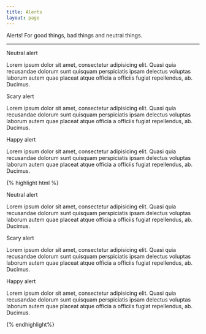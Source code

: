```yaml
---
title: Alerts
layout: page
---
```


<p class="t-l">Alerts! For good things, bad things and neutral things.</p>

<hr />

<div class="Alert">
	<p class="Alert__heading">Neutral alert</p>
	<p>Lorem ipsum dolor sit amet, consectetur adipisicing elit. Quasi quia recusandae dolorum sunt quisquam perspiciatis ipsam delectus voluptas laborum autem quae placeat atque officia a officiis fugiat repellendus, ab. Ducimus.</p>
</div>
<div class="Alert Alert--error">
	<p class="Alert__heading">Scary alert</p>
	<p>Lorem ipsum dolor sit amet, consectetur adipisicing elit. Quasi quia recusandae dolorum sunt quisquam perspiciatis ipsam delectus voluptas laborum autem quae placeat atque officia a officiis fugiat repellendus, ab. Ducimus.</p>
</div>
<div class="Alert Alert--success">
	<p class="Alert__heading">Happy alert</p>
	<p>Lorem ipsum dolor sit amet, consectetur adipisicing elit. Quasi quia recusandae dolorum sunt quisquam perspiciatis ipsam delectus voluptas laborum autem quae placeat atque officia a officiis fugiat repellendus, ab. Ducimus.</p>
</div>

{% highlight html %}
<div class="Alert">
	<p class="Alert__heading">Neutral alert</p>
	<p>Lorem ipsum dolor sit amet, consectetur adipisicing elit. Quasi quia recusandae dolorum sunt quisquam perspiciatis ipsam delectus voluptas laborum autem quae placeat atque officia a officiis fugiat repellendus, ab. Ducimus.</p>
</div>
<div class="Alert Alert--error">
	<p class="Alert__heading">Scary alert</p>
	<p>Lorem ipsum dolor sit amet, consectetur adipisicing elit. Quasi quia recusandae dolorum sunt quisquam perspiciatis ipsam delectus voluptas laborum autem quae placeat atque officia a officiis fugiat repellendus, ab. Ducimus.</p>
</div>
<div class="Alert Alert--success">
	<p class="Alert__heading">Happy alert</p>
	<p>Lorem ipsum dolor sit amet, consectetur adipisicing elit. Quasi quia recusandae dolorum sunt quisquam perspiciatis ipsam delectus voluptas laborum autem quae placeat atque officia a officiis fugiat repellendus, ab. Ducimus.</p>
</div>
{% endhighlight%}
